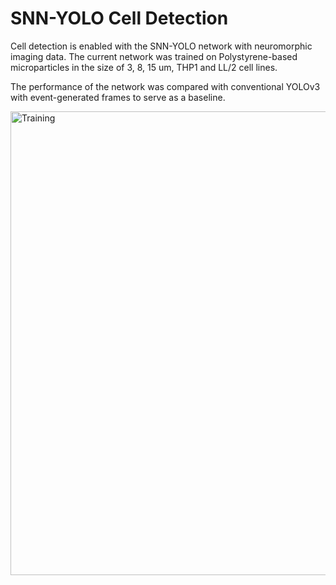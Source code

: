# SNN-YOLO Cell Detection
Cell detection is enabled with the SNN-YOLO network with neuromorphic imaging data. The current network was trained on Polystyrene-based microparticles in the size of 3, 8, 15 um, THP1 and LL/2 cell lines. 

The performance of the network was compared with conventional YOLOv3 with event-generated frames to serve as a baseline.

<img width="742" alt="Training" src="https://github.com/NeuroSyd/SNN-YOLO-Cell-Detection/assets/124959469/e01cfc9f-391e-4efc-af75-9afb6b8d4c9f">
